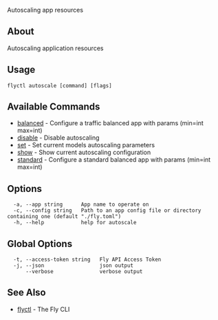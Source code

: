 <p class="font-medium tracking-tight text-gray-400 text-lg -mt-4 mb-9 pb-5 border-b">
  Autoscaling app resources
</p>

## About

Autoscaling application resources

## Usage

~~~
flyctl autoscale [command] [flags]
~~~

## Available Commands
* [balanced](/docs/flyctl/autoscale-balanced/)	 - Configure a traffic balanced app with params (min=int max=int)
* [disable](/docs/flyctl/autoscale-disable/)	 - Disable autoscaling
* [set](/docs/flyctl/autoscale-set/)	 - Set current models autoscaling parameters
* [show](/docs/flyctl/autoscale-show/)	 - Show current autoscaling configuration
* [standard](/docs/flyctl/autoscale-standard/)	 - Configure a standard balanced app with params (min=int max=int)

## Options

~~~
  -a, --app string      App name to operate on
  -c, --config string   Path to an app config file or directory containing one (default "./fly.toml")
  -h, --help            help for autoscale
~~~

## Global Options

~~~
  -t, --access-token string   Fly API Access Token
  -j, --json                  json output
      --verbose               verbose output
~~~

## See Also

* [flyctl](/docs/flyctl/help/)	 - The Fly CLI

